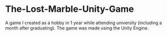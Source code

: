 # The-Lost-Marble-Unity-Game
A game I created as a hobby in 1 year while attending university (including a month after graduating). The game was made using the Unity Engine.
